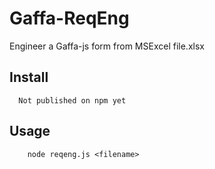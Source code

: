 # Gaffa-ReqEng

Engineer a Gaffa-js form from MSExcel file.xlsx

## Install

```
  Not published on npm yet
```

## Usage

```
	node reqeng.js <filename>
```


